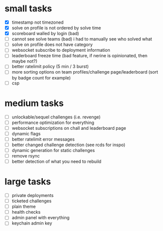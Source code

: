 # small tasks
- [x] timestamp not timezoned
- [x] solve on profile is not ordered by solve time
- [x] scoreboard walled by login (bad)
- [ ] cannot see solve teams (bad) i had to manually see who solved what
- [ ] solve on profile does not have category
- [ ] websocket subscribe to deployment information
- [ ] leaderboard freeze time (bad feature, if nerine is opinionated, then maybe not?)
- [ ] better ratelimit policy (5 min / 3 burst)
- [ ] more sorting options on team profiles/challenge page/leaderboard (sort by badge count for example)
- [ ] csp

# medium tasks
- [ ] unlockable/sequel challenges (i.e. revenge)
- [ ] performance optimization for everything
- [ ] websocket subscriptions on chall and leaderboard page
- [ ] dynamic flags
- [ ] better ratelimit error messages
- [ ] better changed challenge detection (see rcds for inspo)
- [ ] dynamic generation for static challenges
- [ ] remove rsync
- [ ] better detection of what you need to rebuild

# large tasks
- [ ] private deployments
- [ ] ticketed challenges
- [ ] plain theme
- [ ] health checks
- [ ] admin panel with everything
- [ ] keychain admin key
